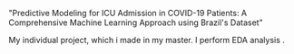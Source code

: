  "Predictive Modeling for ICU Admission in COVID-19 Patients: A Comprehensive Machine Learning Approach using Brazil's Dataset"
  
 My individual project, which i made in my master. I perform EDA analysis .   
